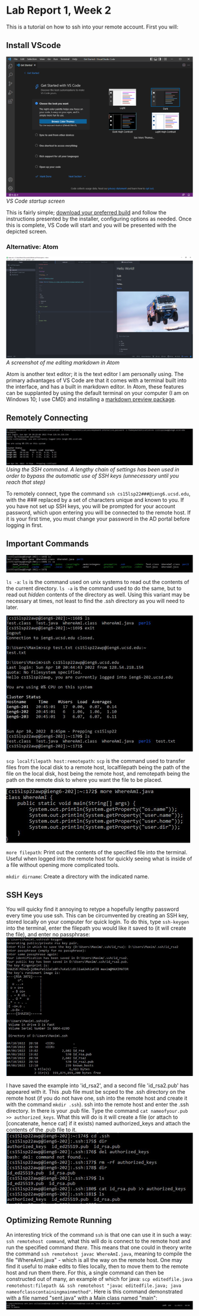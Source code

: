 # Lab Report 1, Week 2


This is a tutorial on how to ssh into your remote account. First you will:
## Install VScode
![VSCode](vscodeboot.PNG)
*VS Code startup screen*

This is fairly simple; [download your preferred build](https://code.visualstudio.com/Download) and follow the instructions presented by the installer, configuring options as needed. Once this is complete, VS Code will start and you will be presented with the depicted screen. 

### Alternative: Atom
![Screenshot](atom.PNG)
*A screenshot of me editing markdown in Atom*

Atom is another text editor; it is the text editor I am personally using. The primary advantages of VS Code are that it comes with a terminal built into the interface, and has a built in markdown editor. In Atom, these features can be supplanted by using the default terminal on your computer (I am on Windows 10; I use CMD) and installing a [markdown preview package](https://atom.io/packages/markdown-preview).

## Remotely Connecting
![Sshing](sshing.JPG)
*Using the SSH command. A lengthy chain of settings has been used in order to bypass the automatic use of SSH keys (unnecessary until you reach that step)*

To remotely connect, type the command `ssh cs15lsp22###@ieng6.ucsd.edu`, with the ### replaced by a set of characters unique and known to you. If you have not set up SSH keys, you will be prompted for your account password, which upon entering you will be connected to the remote host. If it is your first time, you must change your password in the AD portal before logging in first.

## Important Commands 
![lsing](lsing.JPG)

`ls -a`: `ls` is the command used on unix systems to read out the contents of the current directory. `ls -a` is the command used to do the same, but to read out *hidden* contents of the directory as well. Using this variant may be necessary at times, not least to find the .ssh directory as you will need to later.

![scping](scping.JPG)

`scp localfilepath host:remotepath`: `scp` is the command used to transfer files from the local disk to a remote host, localfilepath being the path of the file on the local disk, host being the remote host, and remotepath being the path on the remote disk to where you want the file to be placed.

![moreing](moreing.JPG)

`more filepath`: Print out the contents of the specified file into the terminal. Useful when logged into the remote host for quickly seeing what is inside of a file without opening more complicated tools.

`mkdir dirname`: Create a directory with the indicated name.

## SSH Keys
You will quicky find it annoying to retype a hopefully lengthy password every time you use ssh. This can be circumvented by creating an SSH key, stored locally on your computer for quick login. To do this, type `ssh-keygen` into the terminal, enter the filepath you would like it saved to (it will create the file), and enter no passphrase:
![keygen](keygening.JPG)

I have saved the example into 'id_rsa2', and a second file 'id_rsa2.pub' has appeared with it. This .pub file must be scped to the .ssh directory on the remote host (if you do not have one, ssh into the remote host and create it with the command `mkdir .ssh`). ssh into the remote host and enter the .ssh directory. In there is your .pub file. Type the command `cat nameofyour.pub >> authorized_keys`. What this will do is it will create a file (or attach to [concatenate, hence cat] if it exists) named authorized_keys and attach the contents of the .pub file to it.
![cating](cating.JPG)

## Optimizing Remote Running
An interesting trick of the command `ssh` is that one can use it in such a way: `ssh remotehost command`, what this will do is connect to the remote host and run the specified command *there*. This means that one could in theory write the command `ssh remotehost javac WhereAmI.java`, meaning to compile the file "WhereAmI.java" - which is all the way on the remote host. One may find it useful to make edits to files locally, then to move them to the remote host and run them there. For this, a single command can then be constructed out of many, an example of which for java: `scp editedfile.java remotehost:filepath && ssh remotehost "javac editedfile.java; java nameofclasscontainingmainmethod"`. Here is this command demonstrated with a file named "sent.java" with a Main class named "main":
![java](javaing.JPG)

